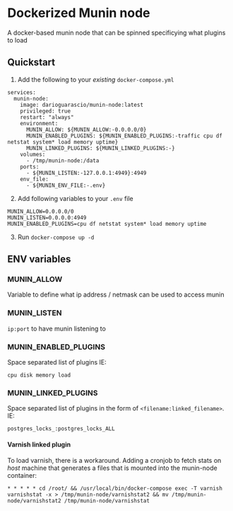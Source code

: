 # Dockerized Munin node

A docker-based munin node that can be spinned specificying what plugins to load

## Quickstart

1. Add the following to your _existing_ `docker-compose.yml`

```
services:
  munin-node:
    image: darioguarascio/munin-node:latest
    privileged: true
    restart: "always"
    environment:
      MUNIN_ALLOW: ${MUNIN_ALLOW:-0.0.0.0/0}
      MUNIN_ENABLED_PLUGINS: ${MUNIN_ENABLED_PLUGINS:-traffic cpu df netstat system* load memory uptime}
      MUNIN_LINKED_PLUGINS: ${MUNIN_LINKED_PLUGINS:-}
    volumes:
      - /tmp/munin-node:/data
    ports:
      - ${MUNIN_LISTEN:-127.0.0.1:4949}:4949
    env_file:
      - ${MUNIN_ENV_FILE:-.env}
```

2. Add following variables to your `.env` file

```
MUNIN_ALLOW=0.0.0.0/0
MUNIN_LISTEN=0.0.0.0:4949
MUNIN_ENABLED_PLUGINS=cpu df netstat system* load memory uptime

```

3. Run `docker-compose up -d`




## ENV variables


### MUNIN_ALLOW

Variable to define what ip address / netmask can be used to access munin

### MUNIN_LISTEN

`ip:port` to have munin listening to

### MUNIN_ENABLED_PLUGINS

Space separated list of plugins
IE:
```
cpu disk memory load
```

### MUNIN_LINKED_PLUGINS

Space separated list of plugins in the form of `<filename:linked_filename>`.
IE:

```
postgres_locks_:postgres_locks_ALL

```

#### Varnish linked plugin
To load varnish, there is a workaround.
Adding a cronjob to fetch stats on *host* machine that generates a files that is mounted into the munin-node container:
```
* * * * * cd /root/ && /usr/local/bin/docker-compose exec -T varnish varnishstat -x > /tmp/munin-node/varnishstat2 && mv /tmp/munin-node/varnishstat2 /tmp/munin-node/varnishstat
```

